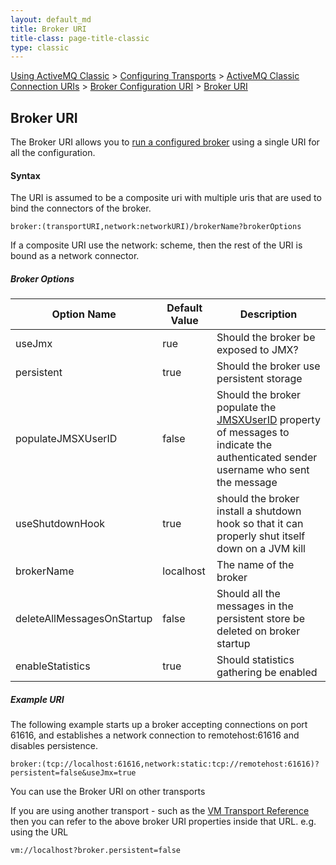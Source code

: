 ```yaml
---
layout: default_md
title: Broker URI 
title-class: page-title-classic
type: classic
---
```


[Using ActiveMQ Classic](using-activemq-classic) > [Configuring Transports](configuring-transports) > [ActiveMQ Classic Connection URIs](activemq-classic-connection-uris) > [Broker Configuration URI](broker-configuration-uri) > [Broker URI](broker-uri)


Broker URI
----------

The Broker URI allows you to [run a configured broker](run-broker) using a single URI for all the configuration.

#### Syntax

The URI is assumed to be a composite uri with multiple uris that are used to bind the connectors of the broker.
```
broker:(transportURI,network:networkURI)/brokerName?brokerOptions
```
If a composite URI use the network: scheme, then the rest of the URI is bound as a network connector.

##### Broker Options

Option Name|Default Value|Description
---|---|---
useJmx|rue|Should the broker be exposed to JMX?
persistent|true|Should the broker use persistent storage
populateJMSXUserID|false|Should the broker populate the [JMSXUserID](jmsxuserid) property of messages to indicate the authenticated sender username who sent the message
useShutdownHook|true|should the broker install a shutdown hook so that it can properly shut itself down on a JVM kill
brokerName|localhost|The name of the broker
deleteAllMessagesOnStartup|false|Should all the messages in the persistent store be deleted on broker startup
enableStatistics|true|Should statistics gathering be enabled

##### Example URI

The following example starts up a broker accepting connections on port 61616, and establishes a network connection to remotehost:61616 and disables persistence.
```
broker:(tcp://localhost:61616,network:static:tcp://remotehost:61616)?persistent=false&useJmx=true
```
You can use the Broker URI on other transports

If you are using another transport - such as the [VM Transport Reference](vm-transport-reference) then you can refer to the above broker URI properties inside that URL. e.g. using the URL
```
vm://localhost?broker.persistent=false
```
